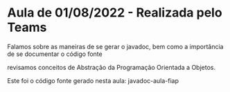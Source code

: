 # Aula de 01/08/2022 - Realizada pelo Teams

Falamos sobre as maneiras de se gerar o javadoc, bem como a importância de se documentar o código fonte

revisamos conceitos de Abstração da Programação Orientada a Objetos.

Este foi o código fonte gerado nesta aula: javadoc-aula-fiap

